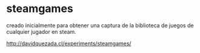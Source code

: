 # steamgames
creado inicialmente para obtener una captura de la biblioteca de juegos de cualquier jugador en steam.



http://davidquezada.cl/experiments/steamgames/
